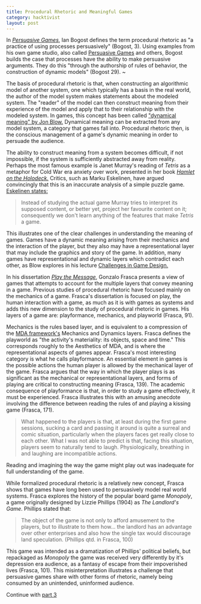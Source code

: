 ```yaml
--- 
title: Procedural Rhetoric and Meaningful Games
category: hacktivist
layout: post
---
```


In [*Persuasive Games*](http://mitpress.mit.edu/catalog/item/default.asp?ttype=2&tid=11152), Ian Bogost defines the term procedural rhetoric as "a practice of using processes persuasively" (Bogost, 3). 
Using examples from his own game studio, also called [Persuasive Games](http://www.persuasivegames.com/) and others, Bogost builds the case that processes have the ability to make persuasive arguments. 
They do this "through the authorship of rules of behavior, the construction of dynamic models" (Bogost 29).
~

The basis of procedural rhetoric is that, when constructing an algorithmic model of another system, one which typically has a basis in the real world, the author of the model system makes statements about the modeled system.
The "reader" of the model can then construct meaning from their experience of the model and apply that to their relationship with the modeled system. 
In games, this concept has been called ["dynamical meaning" by Jon Blow.](http://braid-game.com/news/2008/11/a-new-lecture-about-story-and-game-design/)
Dynamical meaning can be extracted from any model system, a category that games fall into. 
Procedural rhetoric then, is the conscious management of a game's dynamic meaning in order to persuade the audience.

The ability to construct meaning from a system becomes difficult, if not impossible, if the system is sufficiently abstracted away from reality.
Perhaps the most famous example is Janet Murray's reading of *Tetris* as a metaphor for Cold War era anxiety over work, presented in her book [*Hamlet on the Holodeck.*](http://mitpress.mit.edu/catalog/item/default.asp?ttype=2&tid=5477)
Critics, such as Marku Eskelinen, have argued convincingly that this is an inaccurate analysis of a simple puzzle game. 
<a href="http://gamestudies.org/0101/eskelinen/">Eskelinen states:</a> 
>    Instead of studying the actual game Murray tries to interpret its supposed content, or better yet, project her favourite content on it; consequently we don't learn anything of the features that make *Tetris* a game.

This illustrates one of the clear challenges in understanding the meaning of games.
Games have a dynamic meaning arising from their mechanics and the interaction of the player, but they also may have a representational layer that may include the graphics and story of the game. 
In addition, many games have representational and dynamic layers which contradict each other, as Blow explores in his lecture <a href="http://gamedesign.umwblogs.org/2011/03/10/conflicts-in-game-design/ ">Challenges in Game Design.</a>

In his dissertation [*Play the Message*](http://www.ludology.org/2011/03/frascaplaythemessage.html), Gonzalo Frasca presents a view of games that attempts to account for the multiple layers that convey meaning in a game. 
Previous studies of procedural rhetoric have focused mainly on the mechanics of a game. 
Frasca's dissertation is focused on play, the human interaction with a game, as much as it is with games as systems and adds this new dimension to the study of procedural rhetoric in games. 
His layers of a game are: playformance, mechanics, and playworld (Frasca, 91).

Mechanics is the rules based layer, and is equivalent to a compression of the [MDA framework's](http://gamedesign.umwblogs.org/2011/01/29/mda-framework-and-games-as-art/) Mechanics and Dynamics layers.
Frasca defines the playworld as "the activity's materiality: its objects, space and time."
This corresponds roughly to the Aesthetics of MDA, and is where the representational aspects of games appear.
Frasca's most interesting category is what he calls playformance. 
An essential element in games is the possible actions the human player is allowed by the mechanical layer of the game. 
Frasca argues that the way in which the player plays is as significant as the mechanical or representational layers, and forms of playing are critical to constructing meaning (Frasca, 139). 
The academic consequence of playformance is that, in order to study a game effectively, it must be experienced.
Frasca illustrates this with an amusing anecdote involving the difference between reading the rules of and playing a kissing game (Frasca, 171).
>  What happened to the players is that, at least during the first game sessions, sucking a card and passing it around is quite a surreal and comic situation, particularly when the players faces get really close to each other. What I was not able to predict is that, facing this situation, players seem to naturally tend to laugh. Physiologically, breathing in and laughing are incompatible actions.

Reading and imagining the way the game might play out was inadequate for full understanding of the game.

While formalized procedural rhetoric is a relatively new concept, Frasca shows that games have long been used to persuasively model real world systems. 
Frasca explores the history of the popular board game *Monopoly*, a game originally designed by Lizzie Phillips (1904) as *The Landlord's Game*.
Phillips stated that: 
>  The object of the game is not only to afford amusement to the players, but to illustrate to them how... the landlord has an advantage over other enterprises and also how the single tax would discourage land speculation. (Phillips qtd. in Frasca, 100) 

This game was intended as a dramatization of Phillips' political beliefs, but repackaged as *Monopoly* the game was received very differently by it's depression era audience, as a fantasy of escape from their impoverished lives (Frasca, 101). 
This misinterpretation illustrates a challenge that persuasive games share with other forms of rhetoric, namely being consumed by an unintended, uninformed audience.

Continue with [part 3](../blog/2012/01/01/metalepsis-and-the-stack/)
